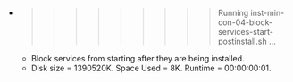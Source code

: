 * >>>>>>>>> Running inst-min-con-04-block-services-start-postinstall.sh ...
  * Block services from starting after they are being installed.
  * Disk size = 1390520K. Space Used = 8K. Runtime = 00:00:00:01.
